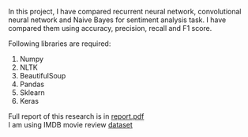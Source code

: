 In this project, I have compared recurrent neural network, convolutional neural
network and Naive Bayes for sentiment analysis task. I have compared them using
accuracy, precision, recall and F1 score.


Following libraries are required:
1. Numpy  
2. NLTK  
3. BeautifulSoup  
4. Pandas  
5. Sklearn  
6. Keras  

Full report of this research is in [report.pdf](../blob/master/Capstone-report.pdf)  
I am using IMDB movie review [dataset](https://www.kaggle.com/c/word2vec-nlp-tutorial/data)
